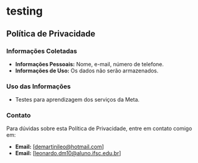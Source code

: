 # testing

## Política de Privacidade

### Informações Coletadas

- **Informações Pessoais:** Nome, e-mail, número de telefone.
- **Informações de Uso:** Os dados não serão armazenados.

### Uso das Informações

- Testes para aprendizagem dos serviços da Meta.

### Contato

Para dúvidas sobre esta Política de Privacidade, entre em contato comigo em:

- **Email:** [demartinileo@hotmail.com]
- **Email:** [leonardo.dm10@aluno.ifsc.edu.br]
